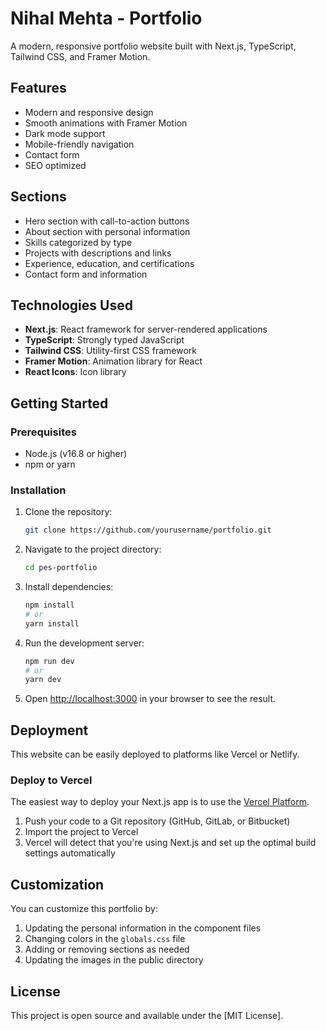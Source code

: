 # Nihal Mehta - Portfolio

A modern, responsive portfolio website built with Next.js, TypeScript, Tailwind CSS, and Framer Motion.

## Features

- Modern and responsive design
- Smooth animations with Framer Motion
- Dark mode support
- Mobile-friendly navigation
- Contact form
- SEO optimized

## Sections

- Hero section with call-to-action buttons
- About section with personal information
- Skills categorized by type
- Projects with descriptions and links
- Experience, education, and certifications
- Contact form and information

## Technologies Used

- **Next.js**: React framework for server-rendered applications
- **TypeScript**: Strongly typed JavaScript
- **Tailwind CSS**: Utility-first CSS framework
- **Framer Motion**: Animation library for React
- **React Icons**: Icon library

## Getting Started

### Prerequisites

- Node.js (v16.8 or higher)
- npm or yarn

### Installation

1. Clone the repository:
   ```bash
   git clone https://github.com/yourusername/portfolio.git
   ```

2. Navigate to the project directory:
   ```bash
   cd pes-portfolio
   ```

3. Install dependencies:
   ```bash
   npm install
   # or
   yarn install
   ```

4. Run the development server:
   ```bash
   npm run dev
   # or
   yarn dev
   ```

5. Open [http://localhost:3000](http://localhost:3000) in your browser to see the result.

## Deployment

This website can be easily deployed to platforms like Vercel or Netlify.

### Deploy to Vercel

The easiest way to deploy your Next.js app is to use the [Vercel Platform](https://vercel.com/new?utm_medium=default-template&filter=next.js&utm_source=create-next-app&utm_campaign=create-next-app-readme).

1. Push your code to a Git repository (GitHub, GitLab, or Bitbucket)
2. Import the project to Vercel
3. Vercel will detect that you're using Next.js and set up the optimal build settings automatically

## Customization

You can customize this portfolio by:

1. Updating the personal information in the component files
2. Changing colors in the `globals.css` file
3. Adding or removing sections as needed
4. Updating the images in the public directory

## License

This project is open source and available under the [MIT License].
